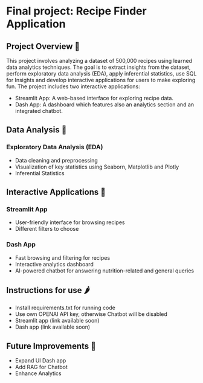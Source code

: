 # Final project: Recipe Finder Application

## Project Overview 🥒
This project involves analyzing a dataset of 500,000 recipes using learned data analytics techniques. The goal is to extract insights from the dataset, perform exploratory data analysis (EDA), apply inferential statistics, use SQL for Insights and develop interactive applications for users to make exploring fun.
The project includes two interactive applications:
- Streamlit App: A web-based interface for exploring recipe data.
- Dash App: A dashboard which features also an analytics section and an integrated chatbot.

## Data Analysis 🍎
### Exploratory Data Analysis (EDA)
- Data cleaning and preprocessing
- Visualization of key statistics using Seaborn, Matplotlib and Plotly
- Inferential Statistics

## Interactive Applications 🍇
### Streamlit App
- User-friendly interface for browsing recipes
- Different filters to choose

### Dash App
- Fast browsing and filtering for recipes
- Interactive analytics dashboard
- AI-powered chatbot for answering nutrition-related and general queries

## Instructions for use 🌶️
- Install requirements.txt for running code
- Use own OPENAI API key, otherwise Chatbot will be disabled
- Streamlit app (link available soon)
- Dash app (link available soon)

## Future Improvements 🍉
- Expand UI Dash app
- Add RAG for Chatbot
- Enhance Analytics

